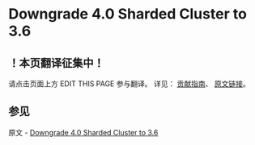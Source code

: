 # Downgrade 4.0 Sharded Cluster to 3.6

## ！本页翻译征集中！

请点击页面上方 EDIT THIS PAGE 参与翻译。
详见：
[贡献指南]( https://github.com/JinMuInfo/MongoDB-Manual-zh/blob/master/CONTRIBUTING.md )、
[原文链接](  https://docs.mongodb.com/manual/release-notes/4.0-downgrade-sharded-cluster/  )。

## 参见

原文 - [Downgrade 4.0 Sharded Cluster to 3.6]( https://docs.mongodb.com/manual/release-notes/4.0-downgrade-sharded-cluster/ )

